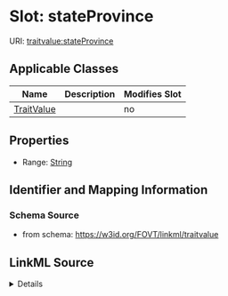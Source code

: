 

# Slot: stateProvince

URI: [traitvalue:stateProvince](http://purl.obolibrary.org/obo/FOVT/data#stateProvince)



<!-- no inheritance hierarchy -->





## Applicable Classes

| Name | Description | Modifies Slot |
| --- | --- | --- |
| [TraitValue](TraitValue.md) |  |  no  |







## Properties

* Range: [String](String.md)





## Identifier and Mapping Information







### Schema Source


* from schema: https://w3id.org/FOVT/linkml/traitvalue




## LinkML Source

<details>
```yaml
name: stateProvince
from_schema: https://w3id.org/FOVT/linkml/traitvalue
rank: 1000
alias: stateProvince
domain_of:
- TraitValue
range: string

```
</details>